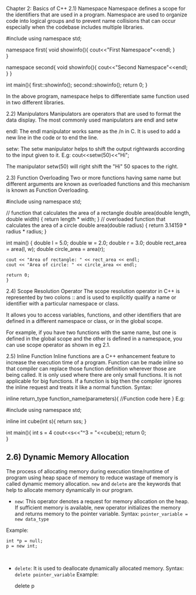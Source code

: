 Chapter 2: Basics of C++
2.1) Namespace
Namespace defines a scope for the identifiers that are used in a program. Namespace are used to organize code into logical groups and to prevent name collisions that can occur especially when the codebase includes multiple libraries.

#include <iostream>
using namespace std;

namespace first{
	void showinfo(){
		cout<<"First Namespace"<<endl;
	}	
}

namespace second{
	void showinfo(){
		cout<<"Second Namespace"<<endl;
	}
}

int main(){
	first::showinfo();
	second::showinfo();
	return 0;
}	

In the above program, namespace helps to differentiate same function used in two different libraries.

2.2) Manipulators
Manipulators are operators that are used to format the data display. The most commonly used manipulators are endl and setw

endl: The endl manipulator works same as the /n in C. It is used to add a new line in the code or to end the line.

setw: The setw manipulator helps to shift the output rightwards according to the input given to it. E.g: cout<<setw(50)<<"Hi";

The manipulator setw(50) will right shift the "Hi" 50 spaces to the right.

2.3) Function Overloading
Two or more functions having same name but different arguments are known as overloaded functions and this mechanism is known as Function Overloading.

#include <iostream>
using namespace std;

// function that calculates the area of a rectangle
double area(double length, double width) {
    return length * width;
}
// overloaded function that calculates the area of a circle
double area(double radius) {
    return 3.14159 * radius * radius;
}



int main() {
    double l = 5.0;
    double w = 2.0;
    double r = 3.0;
    double rect_area = area(l, w);
    double circle_area = area(r);

    cout << "Area of rectangle: " << rect_area << endl;
    cout << "Area of circle: " << circle_area << endl;

    return 0;
    }
2.4) Scope Resolution Operator
The scope resolution operator in C++ is represented by two colons :: and is used to explicitly qualify a name or identifier with a particular namespace or class.

It allows you to access variables, functions, and other identifiers that are defined in a different namespace or class, or in the global scope.

For example, if you have two functions with the same name, but one is defined in the global scope and the other is defined in a namespace, you can use scope operator as shown in eg 2.1.

2.5) Inline Function
Inline functions are a C++ enhancement feature to increase the execution time of a program. Function can be made inline so that compiler can replace those function definition wherever those are being called. It is only used where there are only small functions. It is not applicable for big functions. If a function is big then the compiler ignores the inline request and treats it like a normal function. Syntax:

inline return_type function_name(parameters){
	//Function code here
}
E.g:

#include <iostream>
using namespace std;

inline int cube(int s){
	return s*s*s;
}

int main(){
	int s = 4
	cout<<s<<"^3 = "<<cube(s);
	return 0;	
}

## 2.6) Dynamic Memory Allocation

The process of allocating memory during execution time/runtime of program using heap space of memory to reduce wastage of memory is called dynamic memory allocation. `new` and `delete` are the keywords that help to allocate memory dynamically in our program. 

- `new`: This operator denotes a request for memory allocation on the heap. If sufficient memory is available, new operator initializes the memory and returns memory to the pointer variable.
Syntax: `pointer_variable = new data_type`

Example: 

    int *p = null;
    p = new int;


<br>

- `delete`: It is used to deallocate dynamically allocated memory.
Syntax: `delete pointer_variable`
Example:

    delete p

